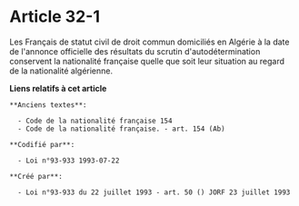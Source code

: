 # Article 32-1

Les Français de statut civil de droit commun domiciliés en Algérie à la date de l'annonce officielle des résultats du scrutin
d'autodétermination conservent la nationalité française quelle que soit leur situation au regard de la nationalité
algérienne.

**Liens relatifs à cet article**

	**Anciens textes**:

	  - Code de la nationalité française 154
	  - Code de la nationalité française. - art. 154 (Ab)

	**Codifié par**:

	  - Loi n°93-933 1993-07-22

	**Créé par**:

	  - Loi n°93-933 du 22 juillet 1993 - art. 50 () JORF 23 juillet 1993
